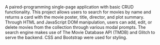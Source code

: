 A paired-programming single-page application with basic CRUD functionality. This project allows users to search for movies by name and returns a card with the movie poster, title, director, and plot summary. Through HTML and JavaScript DOM manipulation, users can add, edit, or delete movies from the collection through various modal prompts. The search engine makes use of The Movie Database API (TMDB) and Glitch to serve the backend. CSS and Bootstrap were used for styling.
